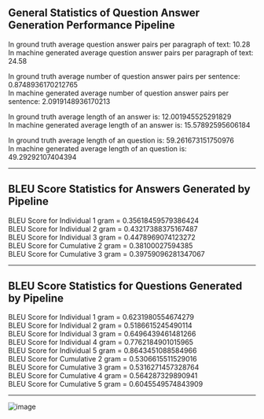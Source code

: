 ## General Statistics of Question Answer Generation Performance Pipeline

In ground truth average question answer pairs per paragraph of text: 10.28   
In machine generated average question answer pairs per paragraph of text: 24.58

In ground truth average number of question answer pairs per sentence: 0.8748936170212765   
In machine generated average number of question answer pairs per sentence: 2.0919148936170213

In ground truth average length of an answer is: 12.001945525291829   
In machine generated average length of an answer is: 15.57892595606184

In ground truth average length of an question is: 59.261673151750976   
In machine generated average length of an question is: 49.29292107404394  

<hr>

## BLEU Score Statistics for Answers Generated by Pipeline  
  
BLEU Score for Individual 1 gram =  0.35618459579386424  
BLEU Score for Individual 2 gram =  0.43217388375167487  
BLEU Score for Individual 3 gram =  0.4478969074123272  
BLEU Score for Cumulative 2 gram =  0.38100027594385  
BLEU Score for Cumulative 3 gram =  0.39759096281347067

<hr>

## BLEU Score Statistics for Questions Generated by Pipeline  

BLEU Score for Individual 1 gram =  0.6231980554674279  
BLEU Score for Individual 2 gram =  0.5186615245490114  
BLEU Score for Individual 3 gram =  0.6496439461481266  
BLEU Score for Individual 4 gram =  0.7762184901015965  
BLEU Score for Individual 5 gram =  0.8643451088584966  
BLEU Score for Cumulative 2 gram =  0.5306615511529016  
BLEU Score for Cumulative 3 gram =  0.5316271457328764  
BLEU Score for Cumulative 4 gram =  0.564287329890941  
BLEU Score for Cumulative 5 gram =  0.6045549574843909

<hr>

![image](https://user-images.githubusercontent.com/42675875/138273657-345c1f6d-44e5-4a06-86bc-bc6bd817c41c.png)
